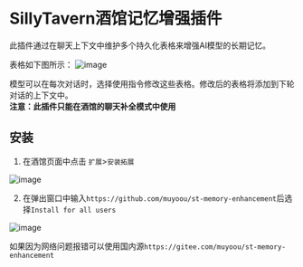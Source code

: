 # SillyTavern酒馆记忆增强插件
此插件通过在聊天上下文中维护多个持久化表格来增强AI模型的长期记忆。  

表格如下图所示：
![image](https://github.com/user-attachments/assets/36997237-2c72-46b5-a8df-f5af3fa42171)

模型可以在每次对话时，选择使用指令修改这些表格。修改后的表格将添加到下轮对话的上下文中。  
**注意：此插件只能在酒馆的聊天补全模式中使用**

## 安装
1. 在酒馆页面中点击 `扩展`>`安装拓展`
   
![image](https://github.com/user-attachments/assets/67904e14-dc8d-4d7c-a188-d24253b72621)

2. 在弹出窗口中输入`https://github.com/muyoou/st-memory-enhancement`后选择`Install for all users`  

![image](https://github.com/user-attachments/assets/9f39015f-63bb-4741-bb7f-740c02f1de17)

如果因为网络问题报错可以使用国内源`https://gitee.com/muyoou/st-memory-enhancement`
